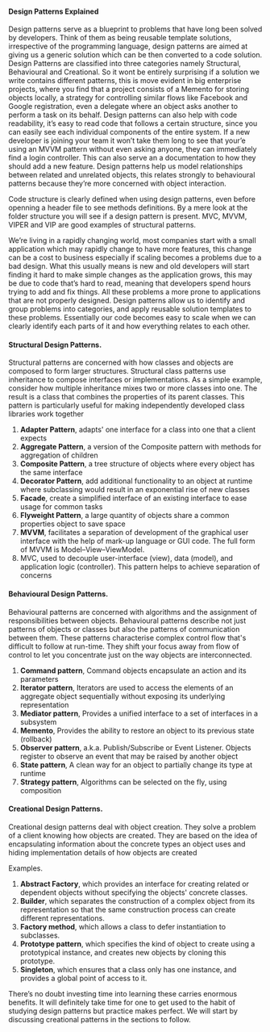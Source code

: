 #### Design Patterns Explained 

Design patterns serve as a blueprint to problems that have long been solved by developers. Think of them as being reusable template solutions, irrespective of the programming language, design patterns are aimed at giving us a generic solution which can be then converted to a code solution. 
Design Patterns are classified into three categories namely Structural, Behavioural and Creational. So it wont be entirely surprising if a solution we write contains different patterns, this is move evident in big enterprise projects, where you find that a project consists of a Memento for storing objects locally, a strategy for controlling similar flows like Facebook and Google registration, even a delegate where an object asks another to perform a task on its behalf. Design patterns can also help with code readability, it’s easy to read code that follows a certain structure, since you can easily see each individual components of the entire system. If a new developer is joining your team it won’t take them long to see that your’e using an MVVM pattern without even asking anyone, they can immediately find a login controller. This can also serve an a documentation to how they should add a new feature. Design patterns help us model relationships between related and unrelated objects, this relates strongly to behavioural patterns because they’re more concerned with object interaction. 

Code structure is clearly defined when using design patterns, even before openning a header file to see methods definitions. By a mere look at the folder structure you will see if a design pattern is present. MVC, MVVM, VIPER and VIP are good examples of structural patterns.  

We’re living in a rapidly changing world, most companies start with a small application which may rapidly change to have more features, this change can be a cost to business especially if scaling becomes a problems due to a bad design. What this usually means is new and old developers will start finding it hard to make simple changes as the application grows, this may be due to code that’s hard to read, meaning that developers spend hours trying to add and fix things. All these problems a more prone to applications that are not properly designed. Design patterns allow us to identify and group problems into categories, and apply reusable solution templates to these problems. Essentially our code becomes easy to scale when we can clearly identify each parts of it and how everything relates to each other. 

#### Structural Design Patterns. 
Structural patterns are concerned with how classes and objects are composed to form larger structures. Structural class patterns use inheritance to compose interfaces or implementations. As a simple example, consider how multiple inheritance mixes two or more classes into one. The result is a class that combines the properties of its parent classes. This pattern is particularly useful for making independently developed class libraries work together

  1. __Adapter Pattern__, adapts' one interface for a class into one that a client expects
  2. __Aggregate Pattern__, a version of the Composite pattern with methods for aggregation of children
  3. __Composite Pattern__, a tree structure of objects where every object has the same interface
  4. __Decorator Pattern__, add additional functionality to an object at runtime where subclassing would result in an exponential rise of new classes
  5. __Facade__, create a simplified interface of an existing interface to ease usage for common tasks
  6. __Flyweight Pattern__, a large quantity of objects share a common properties object to save space
  7. __MVVM__, facilitates a separation of development of the graphical user interface with the help of mark-up language or GUI code. The full form of MVVM is Model–View–ViewModel.
  8. MVC, used to decouple user-interface (view), data (model), and application logic (controller). This pattern helps to achieve separation of concerns

#### Behavioural Design Patterns. 
Behavioural patterns are concerned with algorithms and the assignment of responsibilities between objects. Behavioural patterns describe not just patterns of objects or classes but also the patterns of communication between them. These patterns characterise complex control flow that's difficult to follow at run-time. They shift your focus away from flow of control to let you concentrate just on the way objects are interconnected.

1. __Command pattern__, Command objects encapsulate an action and its parameters
2. __Iterator pattern__, Iterators are used to access the elements of an aggregate object sequentially without exposing its underlying representation
3. __Mediator pattern__, Provides a unified interface to a set of interfaces in a subsystem
4. __Memento__, Provides the ability to restore an object to its previous state (rollback)
5. __Observer pattern__, a.k.a. Publish/Subscribe or Event Listener. Objects register to observe an event that may be raised by another object
6. __State pattern__, A clean way for an object to partially change its type at runtime
7. __Strategy pattern__, Algorithms can be selected on the fly, using composition

#### Creational Design Patterns. 
Creational design patterns deal with object creation. They solve a problem of a client knowing how objects are created. They are based on the idea of encapsulating information about the concrete types an object uses and hiding implementation details of how objects are created  

Examples. 
 1. __Abstract Factory__, which provides an interface for creating related or dependent objects without specifying the objects' concrete classes.
 2. __Builder__, which separates the construction of a complex object from its representation so that the same construction process can create different representations.
 3. __Factory method__, which allows a class to defer instantiation to subclasses.
 4. __Prototype pattern__, which specifies the kind of object to create using a prototypical instance, and creates new objects by cloning this prototype.
 5. __Singleton__, which ensures that a class only has one instance, and provides a global point of access to it.

There’s no doubt investing time into learning these carries enormous benefits. It will definitely take time for one to get used to the habit of studying design patterns but practice makes perfect. We will start by discussing creational patterns in the sections to follow.
